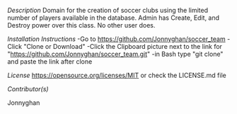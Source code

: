 *Description*
Domain for the creation of soccer clubs using the limited number of players available in the database. 
Admin has Create, Edit, and Destroy power over this class. No other user does.

*Installation Instructions*
-Go to https://github.com/Jonnyghan/soccer_team
-Click "Clone or Download"
-Click the Clipboard picture next to the link for "https://github.com/Jonnyghan/soccer_team.git"
-in Bash type "git clone" and paste the link after clone

*License*
https://opensource.org/licenses/MIT
or check the LICENSE.md file

*Contributor(s)*

Jonnyghan